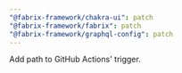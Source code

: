 ```yaml
---
"@fabrix-framework/chakra-ui": patch
"@fabrix-framework/fabrix": patch
"@fabrix-framework/graphql-config": patch
---
```


Add path to GitHub Actions' trigger.
